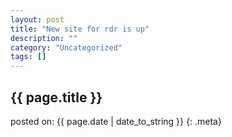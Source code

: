 ```yaml
---
layout: post
title: "New site for rdr is up"
description: ""
category: "Uncategorized"
tags: []
---
```


## {{ page.title }}

posted on: {{ page.date | date_to_string }}
{: .meta}
